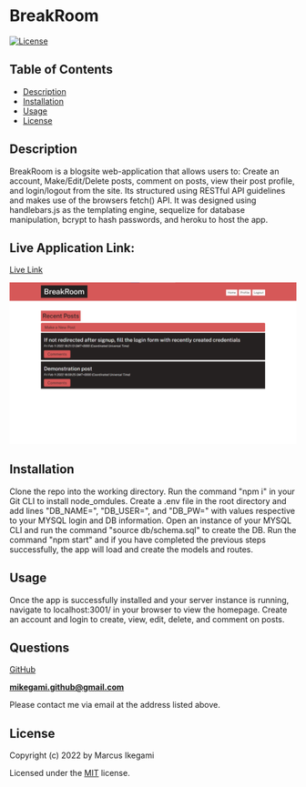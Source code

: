 
# BreakRoom
[![License](https://img.shields.io/github/license/marcusikegami/breakroom-blogsite)](LICENSE.txt)

## Table of Contents
* [Description](#description)
* [Installation](#installation)
* [Usage](#usage)
* [License](#license)

## Description 

BreakRoom is a blogsite web-application that allows users to: Create an account, Make/Edit/Delete posts, comment on posts, view their post profile, and login/logout from the site. Its structured using RESTful API guidelines and makes use of the browsers fetch() API. It was designed using handlebars.js as the templating engine, sequelize for database manipulation, bcrypt to hash passwords, and heroku to host the app.

## Live Application Link: 
[Live Link](https://arcane-spire-94418.herokuapp.com/)


![Screenshot of deep thoughts](https://github.com/marcusikegami/breakroom-blogsite/blob/main/screenshot.png?raw=true)

## Installation

Clone the repo into the working directory. Run the command "npm i" in your Git CLI to install node_omdules. Create a .env file in the root directory and add lines "DB_NAME=", "DB_USER=", and "DB_PW=" with values respective to your MYSQL login and DB information. Open an instance of your MYSQL CLI and run the command "source db/schema.sql" to create the DB. Run the command "npm start" and if you have completed the previous steps successfully, the app will load and create the models and routes.

## Usage

Once the app is successfully installed and your server instance is running, navigate to localhost:3001/ in your browser to view the homepage. Create an account and login to create, view, edit, delete, and comment on posts. 

## Questions

[GitHub](https://github.com/marcusikegami)

**mikegami.github@gmail.com**

Please contact me via email at the address listed above.

## License

  Copyright (c) 2022 by Marcus Ikegami
  
  Licensed under the [MIT](LICENSE.txt) license.
  

